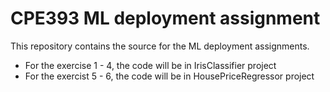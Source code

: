 # CPE393 ML deployment assignment
This repository contains the source for the ML deployment assignments.

* For the exercise 1 - 4, the code will be in IrisClassifier project
* For the exercist 5 - 6, the code will be in HousePriceRegressor project